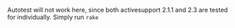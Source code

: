Autotest will not work here, since both activesupport 2.1.1 and 2.3 are tested for individually.
Simply run `rake`